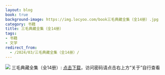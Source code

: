 ```yaml
---
layout: blog
book: true
background-image: https://img.locyoo.com/book三毛典藏全集（全14册）.jpg
category: 书籍
title: 三毛典藏全集（全14册）
tags:
- 书籍
- 文学
redirect_from:
  - /2024/03/三毛典藏全集（全14册）/
---
```

![](https://img.locyoo.com/book三毛典藏全集（全14册）.jpg)
三毛典藏全集（全14册）: <a name = "ref1" href="https://url18.ctfile.com/f/50983618-1380049210-bff931?p=3619">点击下载</a>，访问密码请点击右上方“关于”自行查看